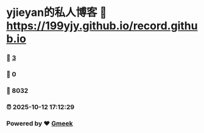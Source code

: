 # yjieyan的私人博客 :link: https://199yjy.github.io/record.github.io 
### :page_facing_up: [3](https://199yjy.github.io/record.github.io/tag.html) 
### :speech_balloon: 0 
### :hibiscus: 8032 
### :alarm_clock: 2025-10-12 17:12:29 
### Powered by :heart: [Gmeek](https://github.com/Meekdai/Gmeek)
